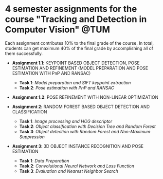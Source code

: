 ﻿# 4 semester assignments for the course "Tracking and Detection in Computer Vision" @TUM
Each assignment contributes 10% to the final grade of the course. In total, students can get maximum 40% of the final grade by accomplishing all of them successfully.

 - **Assignment 1.1**: KEYPOINT BASED OBJECT DETECTION, POSE ESTIMATION AND REFINEMENT (MODEL PREPARATION AND POSE ESTIMATION WITH PnP AND RANSAC)
      - **Task 1**: *Model preparation and SIFT keypoint extraction*
      - **Task 2**: *Pose estimation with PnP and RANSAC*
 
 - **Assignment 1.2**: POSE REFINEMENT WITH NON-LINEAR OPTIMIZATION
 - **Assignment 2**: RANDOM FOREST BASED OBJECT DETECTION AND CLASSIFICATION
    - **Task 1**: *Image processing and HOG descriptor*
    - **Task 2**: *Object classification with Decision Tree and Random Forest* 
    - **Task 3**: *Object detection with Random Forest and Non-Maximum Suppression*

- **Assignment 3**: 3D OBJECT INSTANCE RECOGNITION AND POSE ESTIMATION
   - **Task 1**: *Data Preparation*
   - **Task 2**: *Convolutional Neural Network and Loss Function*
   - **Task 3**: *Evaluation and Nearest Neighbor Search*

